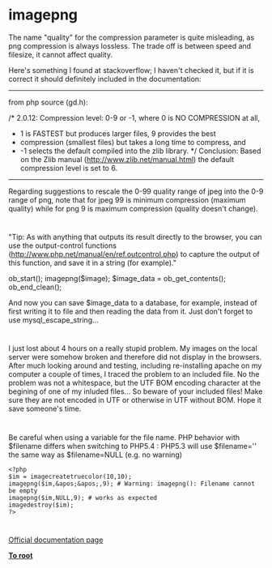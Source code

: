 # imagepng





The name &quot;quality&quot; for the compression parameter is quite misleading, as png compression is always lossless. The trade off is between speed and filesize, it cannot affect quality.

Here&apos;s something I found at stackoverflow; I haven&apos;t checked it, but if it is correct it should definitely included in the documentation:

---
from php source (gd.h):

/* 2.0.12: Compression level: 0-9 or -1, where 0 is NO COMPRESSION at all,
* 1 is FASTEST but produces larger files, 9 provides the best
* compression (smallest files) but takes a long time to compress, and
* -1 selects the default compiled into the zlib library.
*/
Conclusion: Based on the Zlib manual (http://www.zlib.net/manual.html) the default compression level is set to 6.
---

Regarding suggestions to rescale the 0-99 quality range of jpeg into the 0-9 range of png, note that for jpeg 99 is minimum compression (maximum quality) while for png 9 is maximum compression (quality doesn&apos;t change).

  

#



&quot;Tip: As with anything that outputs its result directly to the browser, you can use the output-control functions (http://www.php.net/manual/en/ref.outcontrol.php) to capture the output of this function, and save it in a string (for example).&quot;

ob_start();
imagepng($image);
$image_data = ob_get_contents();
ob_end_clean();

And now you can save $image_data to a database, for example, instead of first writing it to file and then reading the data from it. Just don&apos;t forget to use mysql_escape_string...

  

#



I just lost about 4 hours on a really stupid problem. My images on the local server were somehow broken and therefore did not display in the browsers. After much looking around and testing, including re-installing apache on my computer a couple of times, I traced the problem to an included file. 
No the problem was not a whitespace, but the UTF BOM encoding character at the begining of one of my inluded files...
So beware of your included files!
Make sure they are not encoded in UTF or otherwise in UTF without BOM.
Hope it save someone&apos;s time.

  

#



Be careful when using a variable for the file name.
PHP behavior with $filename differs when switching to PHP5.4 : PHP5.3 will use $filename=&apos;&apos; the same way as $filename=NULL (e.g. no warning)


```
<?php
$im = imagecreatetruecolor(10,10);
imagepng($im,&apos;&apos;,9); # Warning: imagepng(): Filename cannot be empty
imagepng($im,NULL,9); # works as expected
imagedestroy($im);
?>
```



  

#

[Official documentation page](https://www.php.net/manual/en/function.imagepng.php)

**[To root](/README.md)**